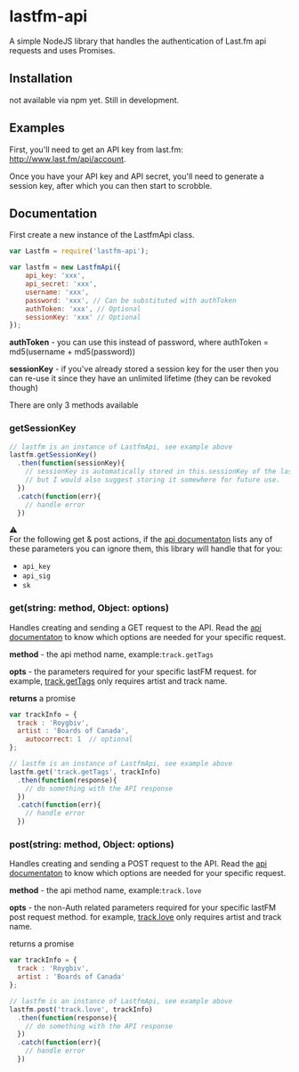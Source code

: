 # lastfm-api

A simple NodeJS library that handles the authentication of Last.fm api requests and uses Promises.

## Installation
not available via npm yet.  Still in development.

## Examples

First, you'll need to get an API key from last.fm: http://www.last.fm/api/account.

Once you have your API key and API secret, you'll need to generate a session key, after which you can then start to scrobble.

## Documentation

First create a new instance of the LastfmApi class.

```js
var Lastfm = require('lastfm-api');

var lastfm = new LastfmApi({
	api_key: 'xxx',
	api_secret: 'xxx',
	username: 'xxx',
	password: 'xxx', // Can be substituted with authToken
	authToken: 'xxx', // Optional
	sessionKey: 'xxx' // Optional
});
```
**authToken** - you can use this instead of password, where authToken = md5(username + md5(password))

**sessionKey** - if you've already stored a session key for the user then you can re-use it since they have an unlimited lifetime (they can be revoked though)


There are only 3 methods available

### getSessionKey

```js
// lastfm is an instance of LastfmApi, see example above
lastfm.getSessionKey()
  .then(function(sessionKey){
    // sessionKey is automatically stored in this.sessionKey of the lastfm instance
    // but I would also suggest storing it somewhere for future use.
  })
  .catch(function(err){
    // handle error
  })
```

:warning:    
For the following get & post actions, if the [api documentaton](https://www.last.fm/api) lists any of these parameters you can ignore them, this library will handle that for you:    
* `api_key`
* `api_sig`
* `sk`


### get(string: method, Object: options)

Handles creating and sending a GET request to the API.  Read the [api documentaton](https://www.last.fm/api) to know which options are needed for your specific request.  

**method** - the api method name, example:`track.getTags`

**opts** - the parameters required for your specific lastFM request.  for example, [track.getTags](https://www.last.fm/api/show/track.getTags) only requires artist and track name.

**returns** a promise

```js
var trackInfo = {
  track : 'Roygbiv',
  artist : 'Boards of Canada',
	autocorrect: 1  // optional
};

// lastfm is an instance of LastfmApi, see example above
lastfm.get('track.getTags', trackInfo)
  .then(function(response){
    // do something with the API response
  })
  .catch(function(err){
    // handle error
  })
```

### post(string: method, Object: options)

Handles creating and sending a POST request to the API.  Read the [api documentaton](https://www.last.fm/api) to know which options are needed for your specific request.  

**method** - the api method name, example:`track.love`

**opts** - the non-Auth related parameters required for your specific lastFM post request method.  for example, [track.love](https://www.last.fm/api/show/track.love) only requires artist and track name.


returns a promise

```js
var trackInfo = {
  track : 'Roygbiv',
  artist : 'Boards of Canada'
};

// lastfm is an instance of LastfmApi, see example above
lastfm.post('track.love', trackInfo)
  .then(function(response){
    // do something with the API response
  })
  .catch(function(err){
    // handle error
  })
```